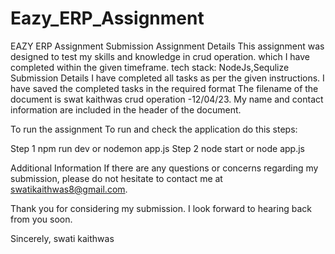 # Eazy_ERP_Assignment
EAZY ERP Assignment Submission
Assignment Details
This assignment was designed to test my skills and knowledge in crud operation. which I have completed within the given timeframe.
tech stack: NodeJs,Sequlize
Submission Details
I have completed all tasks as per the given instructions.
I have saved the completed tasks in the required format 
The filename of the document is swat kaithwas crud operation -12/04/23.
My name and contact information are included in the header of the document.

To run the assignment
To run and check the application do this steps:

Step 1
npm run dev or nodemon app.js
Step 2
node start or node app.js

Additional Information
If there are any questions or concerns regarding my submission, please do not hesitate to contact me at swatikaithwas8@gmail.com.

Thank you for considering my submission. I look forward to hearing back from you soon.

Sincerely,
swati kaithwas
